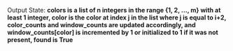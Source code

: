 Output State: **colors is a list of n integers in the range {1, 2, ..., m} with at least 1 integer, color is the color at index j in the list where j is equal to i+2, color_counts and window_counts are updated accordingly, and window_counts[color] is incremented by 1 or initialized to 1 if it was not present, found is True**